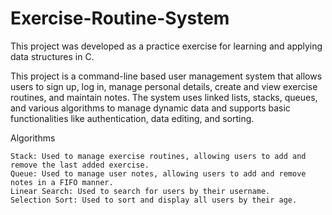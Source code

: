 # Exercise-Routine-System
This project was developed as a practice exercise for learning and applying data structures in C.

This project is a command-line based user management system that allows users to sign up, log in, manage personal details, create and view exercise routines, and maintain notes. The system uses linked lists, stacks, queues, and various algorithms to manage dynamic data and supports basic functionalities like authentication, data editing, and sorting.

Algorithms

    Stack: Used to manage exercise routines, allowing users to add and remove the last added exercise.
    Queue: Used to manage user notes, allowing users to add and remove notes in a FIFO manner.
    Linear Search: Used to search for users by their username.
    Selection Sort: Used to sort and display all users by their age.
